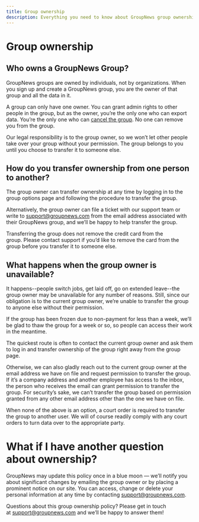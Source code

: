 ```yaml
---
title: Group ownership
description: Everything you need to know about GroupNews group ownership.
---
```


# Group ownership

## Who owns a GroupNews Group?

GroupNews groups are owned by individuals, not by organizations. When you sign up and create a GroupNews group, you are the owner of that group and all the data in it.

A group can only have one owner. You can grant admin rights to other people in the group, but as the owner, you’re the only one who can export data. You’re the only one who can [cancel the group](/about/policies/cancellation). No one can remove you from the group.

Our legal responsibility is to the group owner, so we won’t let other people take over your group without your permission. The group belongs to you until you choose to transfer it to someone else.

## How do you transfer ownership from one person to another?

The group owner can transfer ownership at any time by logging in to the group options page and following the procedure to transfer the group.

Alternatively, the group owner can file a ticket with our support team or write to <support@groupnews.com> from the email address associated with their GroupNews group, and we’ll be happy to help transfer the group.

Transferring the group does not remove the credit card from the group. Please contact support if you’d like to remove the card from the group before you transfer it to someone else.

## What happens when the group owner is unavailable?

It happens--people switch jobs, get laid off, go on extended leave--the group owner may be unavailable for any number of reasons. Still, since our obligation is to the current group owner, we’re unable to transfer the group to anyone else without their permission.

If the group has been frozen due to non-payment for less than a week, we’ll be glad to thaw the group for a week or so, so people can access their work in the meantime.

The quickest route is often to contact the current group owner and ask them to log in and transfer ownership of the group right away from the group page.

Otherwise, we can also gladly reach out to the current group owner at the email address we have on file and request permission to transfer the group. If it’s a company address and another employee has access to the inbox, the person who receives the email can grant permission to transfer the group. For security’s sake, we can’t transfer the group based on permission granted from any other email address other than the one we have on file.

When none of the above is an option, a court order is required to transfer the group to another user. We will of course readily comply with any court orders to turn data over to the appropriate party.

# What if I have another question about ownership?

GroupNews may update this policy once in a blue moon — we’ll notify you about significant changes by emailing the group owner or by placing a prominent notice on our site. You can access, change or delete your personal information at any time by contacting <support@groupnews.com>.

Questions about this group ownership policy? Please get in touch at <support@groupnews.com> and we’ll be happy to answer them!
